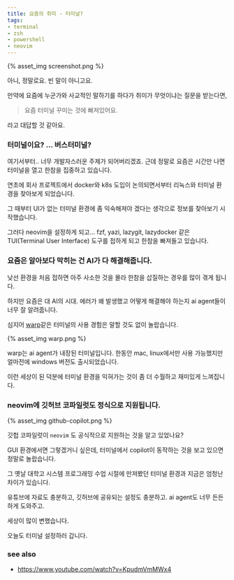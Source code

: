 ```yaml
---
title: 요즘의 취미 - 터미널?
tags:
- terminal
- zsh
- powershell
- neovim
---
```


{% asset_img screenshot.png %}

아니, 정말로요. 빈 말이 아니고요. 

만약에 요즘에 누군가와 사교적인 말하기를 하다가 취미가 무엇이냐는 질문을 받는다면, 

> 요즘 터미널 꾸미는 것에 빠져있어요.

라고 대답할 것 같아요.

<!--more-->


### 터미널이요? ... 버스터미널?

여기서부터.. 너무 개발자스러운 주제가 되어버리겠죠. 근데 정말로 요즘은 시간만 나면 터미널을 열고 한참을 집중하고 있습니다. 

연초에 회사 프로젝트에서 docker와 k8s 도입이 논의되면서부터 리눅스와 터미널 환경을 찾아보게 되었습니다.

그 때부터 UI가 없는 터미널 환경에 좀 익숙해져야 겠다는 생각으로 정보를 찾아보기 시작했습니다. 

그러다 neovim을 설정하게 되고... fzf, yazi, lazygit, lazydocker 같은 TUI(Terminal User Interface) 도구를 접하게 되고 한참을 빠져들고 있습니다.


### 요즘은 알아보다 막히는 건 AI가 다 해결해줍니다.

낮선 환경을 처음 접하면 아주 사소한 것을 몰라 한참을 삽질하는 경우를 많이 겪게 됩니다. 

하지만 요즘은 대 AI의 시대. 에러가 왜 발생했고 어떻게 해결해야 하는지 ai agent들이 너무 잘 알려줍니다. 

심지어 [warp](https://www.warp.dev/)같은 터미널의 사용 경험은 말할 것도 없이 놀랍습니다. 

{% asset_img warp.png %}

warp는 ai agent가 내장된 터미널입니다. 한동안 mac, linux에서만 사용 가능했지만 얼마전에 windows 버전도 출시되었습니다.

이런 세상이 된 덕분에 터미널 환경을 익혀가는 것이 좀 더 수월하고 재미있게 느껴집니다. 


### neovim에 깃허브 코파일럿도 정식으로 지원됩니다.

{% asset_img github-copilot.png %}

깃헙 코파일럿이 `neovim` 도 공식적으로 지원하는 것을 알고 있었나요?

GUI 환경에서면 그렇겠거니 싶은데, 터미널에서 copilot이 동작하는 것을 보고 있으면 정말로 놀랍습니다.

그 옛날 대학고 시스템 프로그래밍 수업 시절에 만져봤던 터미널 환경과 지금은 엄청난 차이가 있습니다. 

유튜브에 자료도 충분하고, 깃허브에 공유되는 설정도 충분하고. ai agent도 너무 든든하게 도와주고. 

세상이 많이 변했습니다. 


오늘도 터미널 설정하러 갑니다. 


### see also

* https://www.youtube.com/watch?v=KpudmVmMWx4